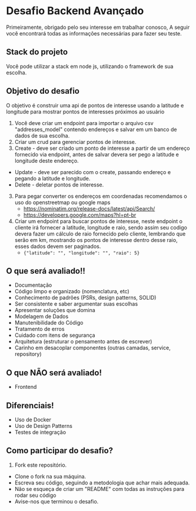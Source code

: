 # Desafio Backend Avançado

Primeiramente, obrigado pelo seu interesse em trabalhar conosco, A seguir você encontrará todas as informações necessárias para fazer seu teste.

## Stack do projeto

Você pode utilizar a stack em node js, utilizando o framework de sua escolha.

## Objetivo do desafio

O objetivo é construir uma api de pontos de interesse usando a latitude e longitude para mostrar pontos de interesses próximos ao usuário

1. Você deve criar um endpoint para importar o arquivo csv "addresses_model" contendo endereços e salvar em um banco de dados de sua escolha.
2. Criar um crud para gerenciar pontos de interesse.
 1. Create - deve ser criado um ponto de interesse a partir de um endereço fornecido via endpoint, antes de salvar devera ser pego a latitude e longitude deste endereço.
 - Update - deve ser parecido com o create, passando endereço e pegando a latitude e longitude.	
 - Delete - deletar pontos de interesse.
3. Para pegar converter os endereços em coordenadas recomendamos o uso do openstreetmap ou google maps
	- https://nominatim.org/release-docs/latest/api/Search/
	- https://developers.google.com/maps?hl=pt-br
4. Criar um endpoint para buscar pontos de interesse, neste endpoint o cliente irá fornecer a latitude, longitude e raio, sendo assim seu codigo devera fazer um cálculo de raio fornecido pelo cliente, lembrando que serão em km, mostrando os pontos de interesse dentro desse raio, esses dados devem ser paginados.
	- ``{"latitude": "", "longitude": "", "raio": 5}``
	
## O que será avaliado!!

- Documentação
- Código limpo e organizado (nomenclatura, etc)
- Conhecimento de padrões (PSRs, design patterns, SOLID)
- Ser consistente e saber argumentar suas escolhas
- Apresentar soluções que domina
- Modelagem de Dados
- Manutenibilidade do Código
- Tratamento de erros
- Cuidado com itens de segurança
- Arquitetura (estruturar o pensamento antes de escrever)
- Carinho em desacoplar componentes (outras camadas, service, repository)

## O que NÃO será avaliado!

- Frontend

## Diferenciais!

- Uso de Docker
- Uso de Design Patterns
- Testes de integração

## Como participar do desafio?

1. Fork este repositório.
- Clone o fork na sua máquina.
- Escreva seu código, seguindo a metodologia que achar mais adequada.
- Não se esqueça de criar um "README" com todas as instruções para rodar seu código
- Avise-nos que terminou o desafio.